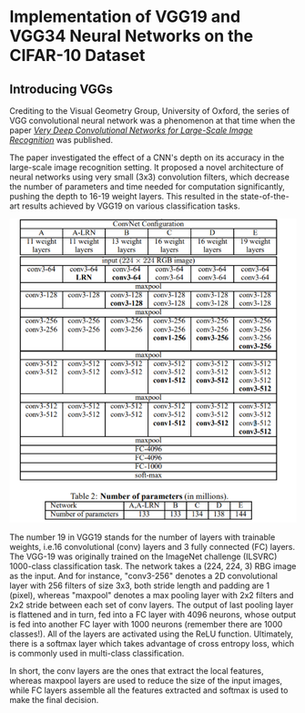 # Implementation of VGG19 and VGG34 Neural Networks on the CIFAR-10 Dataset

## Introducing VGGs

Crediting to the Visual Geometry Group, University of Oxford, the series of VGG convolutional neural network was a phenomenon at that time when the paper [*Very Deep Convolutional Networks for Large-Scale Image Recognition*](https://arxiv.org/abs/1409.1556) was published. 

The paper investigated the effect of a CNN's depth on its accuracy in the large-scale image recognition setting. It proposed a novel architecture of neural networks using very small (3x3) convolution filters, which decrease the number of parameters and time needed for computation significantly, pushing the depth to 16-19 weight layers. This resulted in the state-of-the-art results achieved by VGG19 on various classification tasks.

![VGG Structure](https://github.com/wwwCielwww/Implementation-of-VGGs-on-CIFAR-10/blob/main/Model-Structures/vgg.png)

The number 19 in VGG19 stands for the number of layers with trainable weights, i.e.16 convolutional (conv) layers and 3 fully connected (FC) layers. The VGG-19 was originally trained on the ImageNet challenge (ILSVRC) 1000-class classification task. The network takes a (224, 224, 3) RBG image as the input. And for instance, "conv3-256" denotes a 2D convolutional layer with 256 filters of size 3x3, both stride length and padding are 1 (pixel), whereas "maxpool" denotes a max pooling layer with 2x2 filters and 2x2 stride between each set of conv layers. The output of last pooling layer is flattened and in turn, fed into a FC layer with 4096 neurons, whose output is fed into another FC layer with 1000 neurons (remember there are 1000 classes!). All of the layers are activated using the ReLU function. Ultimately, there is a softmax layer which takes advantage of cross entropy loss, which is commonly used in multi-class classification.

In short, the conv layers are the ones that extract the local features, whereas maxpool layers are used to reduce the size of the input images, while FC layers assemble all the features extracted and softmax is used to make the final decision.
